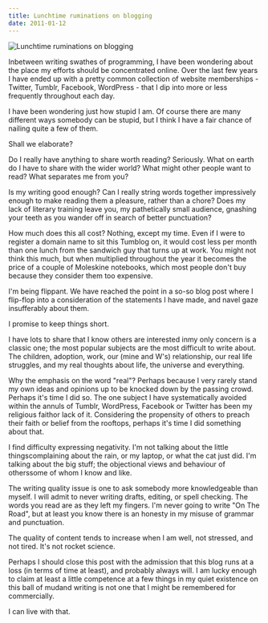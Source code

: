 ```yaml
---
title: Lunchtime ruminations on blogging
date: 2011-01-12
---
```


![Lunchtime ruminations on blogging](https://source.unsplash.com/FHnnjk1Yj7Y/1600x900)

Inbetween writing swathes of programming, I have been wondering about the place my efforts should be concentrated online. Over the last few years I have ended up with a pretty common collection of website memberships - Twitter, Tumblr, Facebook, WordPress - that I dip into more or less frequently throughout each day.

I have been wondering just how stupid I am. Of course there are many different ways somebody can be stupid, but I think I have a fair chance of nailing quite a few of them.

Shall we elaborate?

Do I really have anything to share worth reading? Seriously. What on earth do I have to share with the wider world? What might other people want to read? What separates me from you?

Is my writing good enough? Can I really string words together impressively enough to make reading them a pleasure, rather than a chore? Does my lack of literary training leave you, my pathetically small audience, gnashing your teeth as you wander off in search of better punctuation?

How much does this all cost? Nothing, except my time. Even if I were to register a domain name to sit this Tumblog on, it would cost less per month than one lunch from the sandwich guy that turns up at work. You might not think this much, but when multiplied throughout the year it becomes the price of a couple of Moleskine notebooks, which most people don't buy because they consider them too expensive.

I'm being flippant. We have reached the point in a so-so blog post where I flip-flop into a consideration of the statements I have made, and navel gaze insufferably about them.

I promise to keep things short.

I have lots to share that I know others are interested inmy only concern is a classic one; the most popular subjects are the most difficult to write about. The children, adoption, work, our (mine and W's) relationship, our real life struggles, and my real thoughts about life, the universe and everything.

Why the emphasis on the word "real"? Perhaps because I very rarely stand my own ideas and opinions up to be knocked down by the passing crowd. Perhaps it's time I did so. The one subject I have systematically avoided within the annuls of Tumblr, WordPress, Facebook or Twitter has been my religious faithor lack of it. Considering the propensity of others to preach their faith or belief from the rooftops, perhaps it's time I did something about that.

I find difficulty expressing negativity. I'm not talking about the little thingscomplaining about the rain, or my laptop, or what the cat just did. I'm talking about the big stuff; the objectional views and behaviour of otherssome of whom I know and like.

The writing quality issue is one to ask somebody more knowledgeable than myself. I will admit to never writing drafts, editing, or spell checking. The words you read are as they left my fingers. I'm never going to write "On The Road", but at least you know there is an honesty in my misuse of grammar and punctuation.

The quality of content tends to increase when I am well, not stressed, and not tired. It's not rocket science.

Perhaps I should close this post with the admission that this blog runs at a loss (in terms of time at least), and probably always will. I am lucky enough to claim at least a little competence at a few things in my quiet existence on this ball of mudand writing is not one that I might be remembered for commercially.

I can live with that.